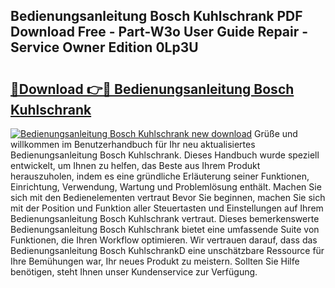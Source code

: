 ## Bedienungsanleitung Bosch Kuhlschrank PDF Download Free - Part-W3o User Guide Repair - Service Owner Edition 0Lp3U

# <h2><a href="http://df3hk1.blite.top/?on=Bedienungsanleitung+Bosch+Kuhlschrank">🔗Download 👉🔴 Bedienungsanleitung Bosch Kuhlschrank</a></h2>

[![Bedienungsanleitung Bosch Kuhlschrank new download](https://i.imgur.com/lujVjoI.png)](http://df3hk1.blite.top/?on=Bedienungsanleitung+Bosch+Kuhlschrank)
Grüße und willkommen im Benutzerhandbuch für Ihr neu aktualisiertes Bedienungsanleitung Bosch Kuhlschrank. Dieses Handbuch wurde speziell entwickelt, um Ihnen zu helfen, das Beste aus Ihrem Produkt herauszuholen, indem es eine gründliche Erläuterung seiner Funktionen, Einrichtung, Verwendung, Wartung und Problemlösung enthält. Machen Sie sich mit den Bedienelementen vertraut Bevor Sie beginnen, machen Sie sich mit der Position und Funktion aller Steuertasten und Einstellungen auf Ihrem Bedienungsanleitung Bosch Kuhlschrank vertraut. Dieses bemerkenswerte Bedienungsanleitung Bosch Kuhlschrank bietet eine umfassende Suite von Funktionen, die Ihren Workflow optimieren. Wir vertrauen darauf, dass das Bedienungsanleitung Bosch KuhlschrankD eine unschätzbare Ressource für Ihre Bemühungen war, Ihr neues Produkt zu meistern. Sollten Sie Hilfe benötigen, steht Ihnen unser Kundenservice zur Verfügung.
